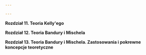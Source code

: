 ```yaml
---

---
```


**Rozdział 11. Teoria Kelly'ego**

**Rozdział 12. Teoria Bandury i Mischela**

**Rozdział 13. Teoria Bandury i Mischela. Zastosowania i pokrewne koncepcje teoretyczne**



